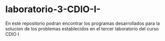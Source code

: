 # laboratorio-3-CDIO-I-
En este repositorio podran encontrar los programas desarrollados para la solucion de los problemas establecidos en el tercer laboratorio del curso CDIO I
